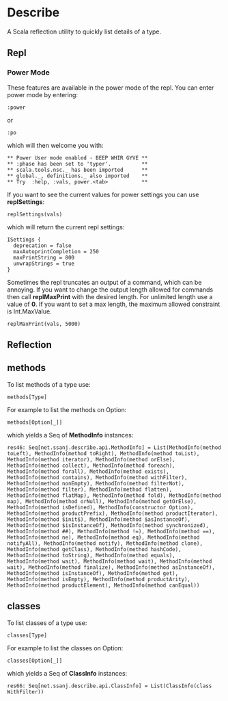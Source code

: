 # Describe #

A Scala reflection utility to quickly list details of a type.

## Repl ##

### Power Mode ###

These features are available in the power mode of the repl. You can enter power mode by entering:

```
:power
```

or

```
:po
```

which will then welcome you with:

```
** Power User mode enabled - BEEP WHIR GYVE **
** :phase has been set to 'typer'.          **
** scala.tools.nsc._ has been imported      **
** global._, definitions._ also imported    **
** Try  :help, :vals, power.<tab>           **
```

If you want to see the current values for power settings you can use __replSettings__:

```
replSettings(vals)
```

which will return the current repl settings:

```
ISettings {
  deprecation = false
  maxAutoprintCompletion = 250
  maxPrintString = 800
  unwrapStrings = true
}
```

Sometimes the repl truncates an output of a command, which can be annoying. If you want to change the output length allowed for commands then call __replMaxPrint__ with the desired length. For unlimited length use a value of __0__. If you want to set a max length, the maximum allowed constraint is Int.MaxValue.

```
replMaxPrint(vals, 5000)
```

## Reflection ##

## methods ##

To list methods of a type use:

```
methods[Type]
```

For example to list the methods on Option:

```
methods[Option[_]]
```

which yields a Seq of __MethodInfo__ instances:

```
res46: Seq[net.ssanj.describe.api.MethodInfo] = List(MethodInfo(method toLeft), MethodInfo(method toRight), MethodInfo(method toList), MethodInfo(method iterator), MethodInfo(method orElse), MethodInfo(method collect), MethodInfo(method foreach), MethodInfo(method forall), MethodInfo(method exists), MethodInfo(method contains), MethodInfo(method withFilter), MethodInfo(method nonEmpty), MethodInfo(method filterNot), MethodInfo(method filter), MethodInfo(method flatten), MethodInfo(method flatMap), MethodInfo(method fold), MethodInfo(method map), MethodInfo(method orNull), MethodInfo(method getOrElse), MethodInfo(method isDefined), MethodInfo(constructor Option), MethodInfo(method productPrefix), MethodInfo(method productIterator), MethodInfo(method $init$), MethodInfo(method $asInstanceOf), MethodInfo(method $isInstanceOf), MethodInfo(method synchronized), MethodInfo(method ##), MethodInfo(method !=), MethodInfo(method ==), MethodInfo(method ne), MethodInfo(method eq), MethodInfo(method notifyAll), MethodInfo(method notify), MethodInfo(method clone), MethodInfo(method getClass), MethodInfo(method hashCode), MethodInfo(method toString), MethodInfo(method equals), MethodInfo(method wait), MethodInfo(method wait), MethodInfo(method wait), MethodInfo(method finalize), MethodInfo(method asInstanceOf), MethodInfo(method isInstanceOf), MethodInfo(method get), MethodInfo(method isEmpty), MethodInfo(method productArity), MethodInfo(method productElement), MethodInfo(method canEqual))
```

## classes ##

To list classes of a type use:

```
classes[Type]
```

For example to list the classes on Option:

```
classes[Option[_]]
```

which yields a Seq of __ClassInfo__ instances:

```
res66: Seq[net.ssanj.describe.api.ClassInfo] = List(ClassInfo(class WithFilter))
```